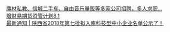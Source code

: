   
[鹰材私教、信城二手车、自由音乐量贩等多家公司招聘，多人求职...](http://www.dianyue.me/archives/641/ipdirgg6da4g1ttt/)  
[增财易期货资管计划8.1](http://www.dianyue.me/archives/862/j80bu9xq8r79upmw/)  
[最新通知 | 陕西省2018年第七批拟入库科技型中小企业名单公示了！](http://www.dianyue.me/archives/214/5cdofylxlg1ystvj/)